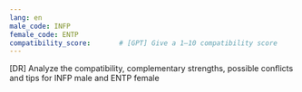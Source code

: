 ```yaml
---
lang: en
male_code: INFP
female_code: ENTP
compatibility_score:       # [GPT] Give a 1–10 compatibility score
---
```


[DR] Analyze the compatibility, complementary strengths, possible conflicts and tips for INFP male and ENTP female

